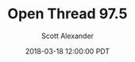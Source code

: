 ---
layout: podcast
title: "Open Thread 97.5"
author: Scott Alexander
description: https://slatestarcodex.com/2018/03/18/open-thread-97-5/
date: 2018-03-18 12:00:00 PDT
length: 86404
duration: 21
guid: open-thread-97-5
---